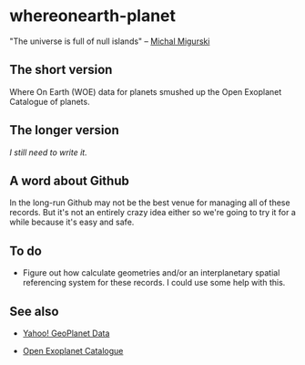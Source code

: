 whereonearth-planet
==

"The universe is full of null islands" – [Michal Migurski](http://mike.teczno.com/)

The short version
--

Where On Earth (WOE) data for planets smushed up the Open Exoplanet Catalogue of planets.

The longer version
--

_I still need to write it._

A word about Github
--

In the long-run Github may not be the best venue for managing all of these
records. But it's not an entirely crazy idea either so we're going to try it for
a while because it's easy and safe.

To do
--

* Figure out how calculate geometries and/or an interplanetary spatial
  referencing system for these records. I could use some help with this.

See also
--

* [Yahoo! GeoPlanet Data](http://developer.yahoo.com/geo/geoplanet/data/)

* [Open Exoplanet Catalogue](https://github.com/hannorein/open_exoplanet_catalogue/)
